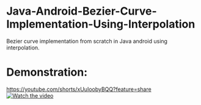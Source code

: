 # Java-Android-Bezier-Curve-Implementation-Using-Interpolation
Bezier curve implementation from scratch in Java android using interpolation.
# Demonstration:
https://youtube.com/shorts/xUuIoobyBQQ?feature=share
[![Watch the video](https://img.youtube.com/vi/xUuIoobyBQQ/maxresdefault.jpg)](https://youtu.be/xUuIoobyBQQ)
